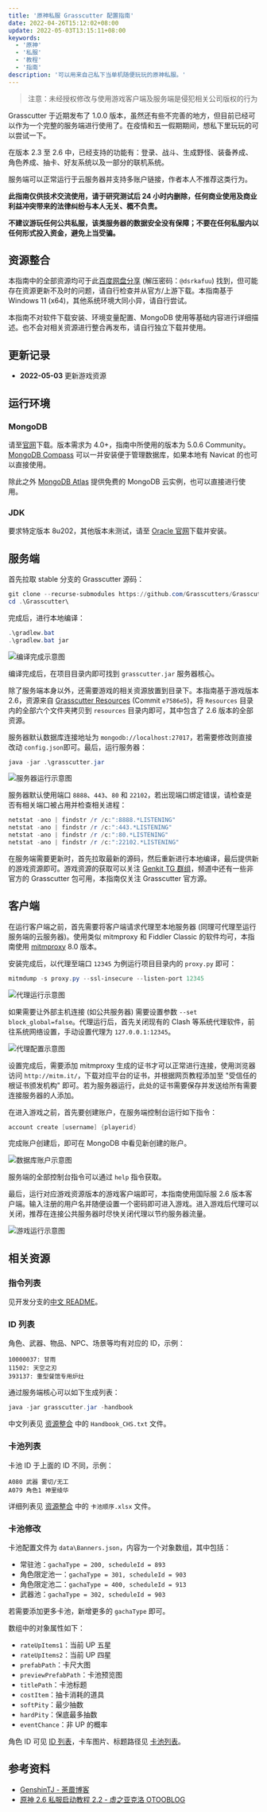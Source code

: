```yaml
---
title: '原神私服 Grasscutter 配置指南'
date: 2022-04-26T15:12:02+08:00
update: 2022-05-03T13:15:11+08:00
keywords:
  - '原神'
  - '私服'
  - '教程'
  - '指南'
description: '可以用来自己私下当单机随便玩玩的原神私服。'
---
```


> 注意：未经授权修改与使用游戏客户端及服务端是侵犯相关公司版权的行为

Grasscutter 于近期发布了 1.0.0 版本，虽然还有些不完善的地方，但目前已经可以作为一个完整的服务端进行使用了。在疫情和五一假期期间，想私下里玩玩的可以尝试一下。

在版本 2.3 至 2.6 中，已经支持的功能有：登录、战斗、生成野怪、装备养成、角色养成、抽卡、好友系统以及一部分的联机系统。

<!--more-->

服务端可以正常运行于云服务器并支持多账户链接，作者本人不推荐这类行为。

**此指南仅供技术交流使用，请于研究测试后 24 小时内删除，任何商业使用及商业利益冲突带来的法律纠纷与本人无关、概不负责。**

**不建议游玩任何公共私服，该类服务器的数据安全没有保障；不要在任何私服内以任何形式投入资金，避免上当受骗。**

## 资源整合

本指南中的全部资源均可于此[百度网盘分享](https://pan.baidu.com/s/1Lfd2bjlOqzo1E2bh9GUFQQ?pwd=5iev) (解压密码：`@dsrkafuu`) 找到，但可能存在资源更新不及时的问题，请自行检查并从官方/上游下载。本指南基于 Windows 11 (x64)，其他系统环境大同小异，请自行尝试。

本指南不对软件下载安装、环境变量配置、MongoDB 使用等基础内容进行详细描述。也不会对相关资源进行整合再发布，请自行独立下载并使用。

## 更新记录

- **2022-05-03** 更新游戏资源

## 运行环境

### MongoDB

请至[官网](https://www.mongodb.com/try/download/community)下载。版本需求为 4.0+，指南中所使用的版本为 5.0.6 Community。[MongoDB Compass](https://www.mongodb.com/try/download/compass) 可以一并安装便于管理数据库，如果本地有 Navicat 的也可以直接使用。

除此之外 [MongoDB Atlas](https://www.mongodb.com/atlas) 提供免费的 MongoDB 云实例，也可以直接进行使用。

### JDK

要求特定版本 8u202，其他版本未测试，请至 [Oracle 官网](https://www.oracle.com/java/technologies/javase/javase8-archive-downloads.html)下载并安装。

## 服务端

首先拉取 stable 分支的 Grasscutter 源码：

```powershell
git clone --recurse-submodules https://github.com/Grasscutters/Grasscutter.git
cd .\Grasscutter\
```

完成后，进行本地编译：

```powershell
.\gradlew.bat
.\gradlew.bat jar
```

![编译完成示意图](20220503143527.webp)

编译完成后，在项目目录内即可找到 `grasscutter.jar` 服务器核心。

除了服务端本身以外，还需要游戏的相关资源放置到目录下。本指南基于游戏版本 2.6，资源来自 [Grasscutter Resources](https://github.com/Koko-boya/Grasscutter_Resources) (Commit `e7586e5`)，将 `Resources` 目录内的全部六个文件夹拷贝到 `resources` 目录内即可，其中包含了 2.6 版本的全部资源。

服务器默认数据库连接地址为 `mongodb://localhost:27017`，若需要修改则直接改动 `config.json`即可。最后，运行服务器：

```powershell
java -jar .\grasscutter.jar
```

![服务器运行示意图](20220503151038.webp)

服务器默认使用端口 `8888`、`443`、`80` 和 `22102`，若出现端口绑定错误，请检查是否有相关端口被占用并检查相关进程：

```powershell
netstat -ano | findstr /r /c:":8888.*LISTENING"
netstat -ano | findstr /r /c:":443.*LISTENING"
netstat -ano | findstr /r /c:":80.*LISTENING"
netstat -ano | findstr /r /c:":22102.*LISTENING"
```

在服务端需要更新时，首先拉取最新的源码，然后重新进行本地编译，最后提供新的游戏资源即可。游戏资源的获取可以关注 [Genkit TG 群组](https://t.me/genkitCN)，频道中还有一些非官方的 Grasscutter 包可用，本指南仅关注 Grasscutter 官方源。

## 客户端

在运行客户端之前，首先需要将客户端请求代理至本地服务器 (同理可代理至运行服务端的云服务器)。使用类似 mitmproxy 和 Fiddler Classic 的软件均可，本指南使用 [mitmproxy](https://mitmproxy.org/) 8.0 版本。

安装完成后，以代理至端口 `12345` 为例运行项目目录内的 `proxy.py` 即可：

```powershell
mitmdump -s proxy.py --ssl-insecure --listen-port 12345
```

![代理运行示意图](20220503153153.webp)

如果需要让外部主机连接 (如公共服务器) 需要设置参数 `--set block_global=false`。代理运行后，首先关闭现有的 Clash 等系统代理软件，前往系统网络设置，手动设置代理为 `127.0.0.1:12345`。

![代理配置示意图](20220503153658.webp)

设置完成后，需要添加 mitmproxy 生成的证书才可以正常进行连接，使用浏览器访问 `http://mitm.it/`，下载对应平台的证书，并根据网页教程添加至 "受信任的根证书颁发机构" 即可。若为服务器运行，此处的证书需要保存并发送给所有需要连接服务器的人添加。

在进入游戏之前，首先要创建账户，在服务端控制台运行如下指令：

```powershell
account create [username] {playerid}
```

完成账户创建后，即可在 MongoDB 中看见新创建的账户。

![数据库账户示意图](20220503154531.webp)

服务端的全部控制台指令可以通过 `help` 指令获取。

最后，运行对应游戏资源版本的游戏客户端即可，本指南使用国际服 2.6 版本客户端。输入注册的用户名并随便设置一个密码即可进入游戏。进入游戏后代理可以关闭，推荐在连接公共服务器时尽快关闭代理以节约服务器流量。

![游戏运行示意图](20220503160930.webp)

## 相关资源

### 指令列表

见开发分支的[中文 README](https://github.com/Grasscutters/Grasscutter/blob/development/README_zh-CN.md#命令列表)。

### ID 列表

角色、武器、物品、NPC、场景等均有对应的 ID，示例：

```
10000037: 甘雨
11502: 天空之刃
393137: 重型餐馆专用炉灶
```

通过服务端核心可以如下生成列表：

```powershell
java -jar grasscutter.jar -handbook
```

中文列表见 [资源整合](#资源整合) 中的 `Handbook_CHS.txt` 文件。

### 卡池列表

卡池 ID 于上面的 ID 不同，示例：

```
A080 武器 雾切/无工
A079 角色1 神里绫华
```

详细列表见 [资源整合](#资源整合) 中的 `卡池顺序.xlsx` 文件。

### 卡池修改

卡池配置文件为 `data\Banners.json`，内容为一个对象数组，其中包括：

- 常驻池：`gachaType = 200, scheduleId = 893`
- 角色限定池一：`gachaType = 301, scheduleId = 903`
- 角色限定池二：`gachaType = 400, scheduleId = 913`
- 武器池：`gachaType = 302, scheduleId = 903`

若需要添加更多卡池，新增更多的 `gachaType` 即可。

数组中的对象属性如下：

- `rateUpItems1`：当前 UP 五星
- `rateUpItems2`：当前 UP 四星
- `prefabPath`：卡尺大图
- `previewPrefabPath`：卡池预览图
- `titlePath`：卡池标题
- `costItem`：抽卡消耗的道具
- `softPity`：最少抽数
- `hardPity`：保底最多抽数
- `eventChance`：非 UP 的概率

角色 ID 可见 [ID 列表](#id-列表)，卡车图片、标题路径见 [卡池列表](#卡池列表)。

## 参考资料

- [GenshinTJ - 荼蘼博客](https://blog.tomys.top/2022-04/GenshinTJ/)
- [原神 2.6 私服启动教程 2.2 - 虚之亚克洛 OTOOBLOG](https://blog.otoo.top/Blog/Genshin2-6-Grasscutters/)
